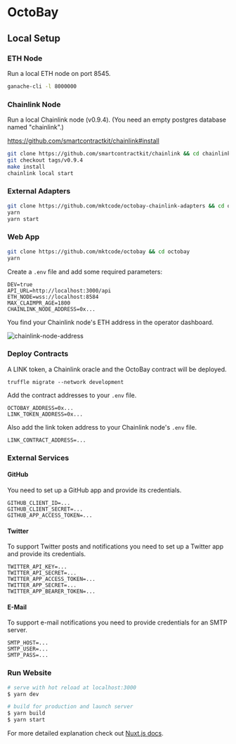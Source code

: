 # OctoBay

## Local Setup

### ETH Node

Run a local ETH node on port 8545.

```bash
ganache-cli -l 8000000
```

### Chainlink Node

Run a local Chainlink node (v0.9.4). (You need an empty postgres database named "chainlink".)

https://github.com/smartcontractkit/chainlink#install

```bash
git clone https://github.com/smartcontractkit/chainlink && cd chainlink
git checkout tags/v0.9.4
make install
chainlink local start
```

### External Adapters

```bash
git clone https://github.com/mktcode/octobay-chainlink-adapters && cd octobay-chainlink-adapters
yarn
yarn start
```

### Web App


```bash
git clone https://github.com/mktcode/octobay && cd octobay
yarn
```

Create a `.env` file and add some required parameters:

```
DEV=true
API_URL=http://localhost:3000/api
ETH_NODE=wss://localhost:8584
MAX_CLAIMPR_AGE=1800
CHAINLINK_NODE_ADDRESS=0x...
```

You find your Chainlink node's ETH address in the operator dashboard.

![chainlink-node-address](https://user-images.githubusercontent.com/6792578/103159652-50d57900-47cc-11eb-9b77-dcfac8dc71a3.png)

### Deploy Contracts

A LINK token, a Chainlink oracle and the OctoBay contract will be deployed.

```
truffle migrate --network development
```

Add the contract addresses to your `.env` file.

```
OCTOBAY_ADDRESS=0x...
LINK_TOKEN_ADDRESS=0x...
```

Also add the link token address to your Chainlink node's `.env` file.

```
LINK_CONTRACT_ADDRESS=...
```

### External Services

#### GitHub

You need to set up a GitHub app and provide its credentials.

```
GITHUB_CLIENT_ID=...
GITHUB_CLIENT_SECRET=...
GITHUB_APP_ACCESS_TOKEN=...
```

#### Twitter

To support Twitter posts and notifications you need to set up a Twitter app and provide its credentials.

```
TWITTER_API_KEY=...
TWITTER_API_SECRET=...
TWITTER_APP_ACCESS_TOKEN=...
TWITTER_APP_SECRET=...
TWITTER_APP_BEARER_TOKEN=...
```

#### E-Mail

To support e-mail notifications you need to provide credentials for an SMTP server.

```
SMTP_HOST=...
SMTP_USER=...
SMTP_PASS=...
```

### Run Website

```bash
# serve with hot reload at localhost:3000
$ yarn dev

# build for production and launch server
$ yarn build
$ yarn start
```

For more detailed explanation check out [Nuxt.js docs](https://nuxtjs.org).
